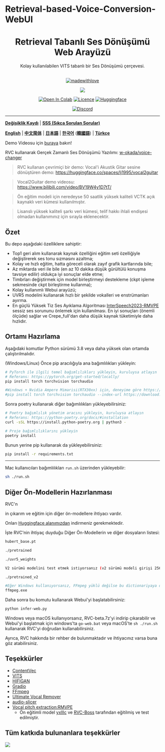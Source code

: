 # Retrieval-based-Voice-Conversion-WebUI

<div align="center">

<h1>Retrieval Tabanlı Ses Dönüşümü Web Arayüzü</h1>
Kolay kullanılabilen VITS tabanlı bir Ses Dönüşümü çerçevesi.<br><br>

[![madewithlove](https://forthebadge.com/images/badges/built-with-love.svg)](https://github.com/RVC-Project/Retrieval-based-Voice-Conversion-WebUI)
  
<img src="https://counter.seku.su/cmoe?name=rvc&theme=r34" /><br>
  
[![Open In Colab](https://img.shields.io/badge/Colab-F9AB00?style=for-the-badge&logo=googlecolab&color=525252)](https://colab.research.google.com/github/RVC-Project/Retrieval-based-Voice-Conversion-WebUI/blob/main/Retrieval_based_Voice_Conversion_WebUI.ipynb)
[![Licence](https://img.shields.io/github/license/RVC-Project/Retrieval-based-Voice-Conversion-WebUI?style=for-the-badge)](https://github.com/RVC-Project/Retrieval-based-Voice-Conversion-WebUI/blob/main/LICENSE)
[![Huggingface](https://img.shields.io/badge/🤗%20-Spaces-yellow.svg?style=for-the-badge)](https://huggingface.co/lj1995/VoiceConversionWebUI/tree/main/)

[![Discord](https://img.shields.io/badge/RVC%20Developers-Discord-7289DA?style=for-the-badge&logo=discord&logoColor=white)](https://discord.gg/HcsmBBGyVk)

</div>

------
[**Değişiklik Kaydı**](https://github.com/RVC-Project/Retrieval-based-Voice-Conversion-WebUI/blob/main/docs/Changelog_TR.md) | [**SSS (Sıkça Sorulan Sorular)**](https://github.com/RVC-Project/Retrieval-based-Voice-Conversion-WebUI/wiki/FAQ-(Frequently-Asked-Questions)) 

[**English**](../en/README.en.md) | [**中文简体**](../../README.md) | [**日本語**](../jp/README.ja.md) | [**한국어**](../kr/README.ko.md) ([**韓國語**](../kr/README.ko.han.md)) | [**Türkçe**](../tr/README.tr.md)

Demo Videosu için [buraya](https://www.bilibili.com/video/BV1pm4y1z7Gm/) bakın!

RVC kullanarak Gerçek Zamanlı Ses Dönüşümü Yazılımı: [w-okada/voice-changer](https://github.com/w-okada/voice-changer)

> RVC kullanan çevrimiçi bir demo: Vocal'i Akustik Gitar sesine dönüştüren demo: https://huggingface.co/spaces/lj1995/vocal2guitar

> Vocal2Guitar demo videosu: https://www.bilibili.com/video/BV19W4y1D7tT/

> Ön eğitim modeli için neredeyse 50 saatlik yüksek kaliteli VCTK açık kaynaklı veri kümesi kullanılmıştır.

> Lisanslı yüksek kaliteli şarkı veri kümesi, telif hakkı ihlali endişesi olmadan kullanımınız için sırayla eklenecektir.

## Özet
Bu depo aşağıdaki özelliklere sahiptir:
+ Top1 geri alım kullanarak kaynak özelliğini eğitim seti özelliğiyle değiştirerek ses tonu sızmasını azaltma;
+ Kolay ve hızlı eğitim, hatta göreceli olarak zayıf grafik kartlarında bile;
+ Az miktarda veri ile bile (en az 10 dakika düşük gürültülü konuşma tavsiye edilir) oldukça iyi sonuçlar elde etme;
+ Timbrları değiştirmek için model birleştirmeyi destekleme (ckpt işleme sekmesinde ckpt birleştirme kullanma);
+ Kolay kullanımlı Webui arayüzü;
+ UVR5 modelini kullanarak hızlı bir şekilde vokalleri ve enstrümanları ayırma.
+ En güçlü Yüksek Tiz Ses Ayıklama Algoritması [InterSpeech2023-RMVPE](#Teşekkürler) sessiz ses sorununu önlemek için kullanılması. En iyi sonuçları (önemli ölçüde) sağlar ve Crepe_full'dan daha düşük kaynak tüketimiyle daha hızlıdır.

## Ortamı Hazırlama
Aşağıdaki komutlar Python sürümü 3.8 veya daha yüksek olan ortamda çalıştırılmalıdır.

(Windows/Linux)
Önce pip aracılığıyla ana bağımlılıkları yükleyin:
```bash
# PyTorch ile ilgili temel bağımlılıkları yükleyin, kuruluysa atlayın
# Referans: https://pytorch.org/get-started/locally/
pip install torch torchvision torchaudio

#Windows + Nvidia Ampere Mimarisi(RTX30xx) için, deneyime göre https://github.com/RVC-Project/Retrieval-based-Voice-Conversion-WebUI/issues/21 adresindeki cuda sürümüne göre pytorch'a karşılık gelen cuda sürümünü belirtmeniz gerekebilir
#pip install torch torchvision torchaudio --index-url https://download.pytorch.org/whl/cu117
```

Sonra poetry kullanarak diğer bağımlılıkları yükleyebilirsiniz:
```bash
# Poetry bağımlılık yönetim aracını yükleyin, kuruluysa atlayın
# Referans: https://python-poetry.org/docs/#installation
curl -sSL https://install.python-poetry.org | python3 -

# Proje bağımlılıklarını yükleyin
poetry install
```

Bunun yerine pip kullanarak da yükleyebilirsiniz:
```bash
pip install -r requirements.txt
```

------
Mac kullanıcıları bağımlılıkları `run.sh` üzerinden yükleyebilir:
```bash
sh ./run.sh
```

## Diğer Ön-Modellerin Hazırlanması
RVC'n

in çıkarım ve eğitim için diğer ön-modellere ihtiyacı vardır.

Onları [Huggingface alanımızdan](https://huggingface.co/lj1995/VoiceConversionWebUI/tree/main/) indirmeniz gerekmektedir.

İşte RVC'nin ihtiyaç duyduğu Diğer Ön-Modellerin ve diğer dosyaların listesi:
```bash
hubert_base.pt

./pretrained 

./uvr5_weights

V2 sürümü modelini test etmek istiyorsanız (v2 sürümü modeli girişi 256 boyutlu 9 katmanlı Hubert+final_proj'dan 768 boyutlu 12 katmanlı Hubert'ın özelliğine ve 3 dönem ayrımına değiştirilmiştir), ek özellikleri indirmeniz gerekecektir.

./pretrained_v2

#Eğer Windows kullanıyorsanız, FFmpeg yüklü değilse bu dictionariyaya da ihtiyacınız olabilir, FFmpeg yüklüyse atlayın
ffmpeg.exe
```
Daha sonra bu komutu kullanarak Webui'yi başlatabilirsiniz:
```bash
python infer-web.py
```
Windows veya macOS kullanıyorsanız, RVC-beta.7z'yi indirip çıkarabilir ve Webui'yi başlatmak için windows'ta `go-web.bat` veya macOS'te `sh ./run.sh` kullanarak RVC'yi doğrudan kullanabilirsiniz.

Ayrıca, RVC hakkında bir rehber de bulunmaktadır ve ihtiyacınız varsa buna göz atabilirsiniz.

## Teşekkürler
+ [ContentVec](https://github.com/auspicious3000/contentvec/)
+ [VITS](https://github.com/jaywalnut310/vits)
+ [HIFIGAN](https://github.com/jik876/hifi-gan)
+ [Gradio](https://github.com/gradio-app/gradio)
+ [FFmpeg](https://github.com/FFmpeg/FFmpeg)
+ [Ultimate Vocal Remover](https://github.com/Anjok07/ultimatevocalremovergui)
+ [audio-slicer](https://github.com/openvpi/audio-slicer)
+ [Vocal pitch extraction:RMVPE](https://github.com/Dream-High/RMVPE)
  + Ön eğitimli model [yxlllc](https://github.com/yxlllc/RMVPE) ve [RVC-Boss](https://github.com/RVC-Boss) tarafından eğitilmiş ve test edilmiştir.
  
## Tüm katkıda bulunanlara teşekkürler
<a href="https://github.com/RVC-Project/Retrieval-based-Voice-Conversion-WebUI/graphs/contributors" target="_blank">
  <img src="https://contrib.rocks/image?repo=RVC-Project/Retrieval-based-Voice-Conversion-WebUI" />
</a>